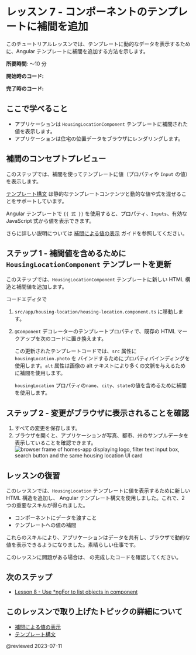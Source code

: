 # レッスン 7 - コンポーネントのテンプレートに補間を追加

このチュートリアルレッスンでは、テンプレートに動的なデータを表示するために、Angular テンプレートに補間を追加する方法を示します。

**所要時間**: 〜10 分

**開始時のコード:** <live-example name="first-app-lesson-06"></live-example>

**完了時のコード:** <live-example name="first-app-lesson-07"></live-example>

## ここで学べること

*  アプリケーションは `HousingLocationComponent` テンプレートに補間された値を表示します。
*  アプリケーションは住宅の位置データをブラウザにレンダリングします。

## 補間のコンセプトプレビュー
このステップでは、補間を使ってテンプレートに値（プロパティや `Input` の値）を表示します。

[テンプレート構文](guide/template-syntax) は静的なテンプレートコンテンツと動的な値や式を混ぜることをサポートしています。

Angular テンプレートで `{{ 式 }}` を使用すると、プロパティ、`Inputs`、有効な JavaScript 式から値を表示できます。

さらに詳しい説明については [補間による値の表示](guide/interpolation) ガイドを参照してください。

## ステップ 1 - 補間値を含めるために `HousingLocationComponent` テンプレートを更新
このステップでは、`HousingLocationComponent` テンプレートに新しい HTML 構造と補間値を追加します。

コードエディタで
1.  `src/app/housing-location/housing-location.component.ts` に移動します。
1.  `@Component` デコレーターのテンプレートプロパティで、既存の HTML マークアップを次のコードに置き換えます。

    <code-example header="Update HousingLocationComponent template" path="first-app-lesson-07/src/app/housing-location/housing-location.component.ts" region="add-listing-details"></code-example>

    この更新されたテンプレートコードでは、`src` 属性に `housingLocation.photo` を バインドするためにプロパティバインディングを使用します。`alt` 属性は画像の alt テキストにより多くの文脈を与えるために補間を使用します。

    `housingLocation` プロパティの`name`、`city`、`state`の値を含めるために補間を使用します。

## ステップ 2 - 変更がブラウザに表示されることを確認
1.  すべての変更を保存します。
1.  ブラウザを開くと、アプリケーションが写真、都市、州のサンプルデータを表示していることを確認できます。
    <section class="lightbox">
    <img alt="browser frame of homes-app displaying logo, filter text input box, search button and the same housing location UI card" src="generated/images/guide/faa/homes-app-lesson-07-step-2.png">
    </section>

## レッスンの復習
このレッスンでは、`HousingLocation` テンプレートに値を表示するために新しい HTML 構造を追加し、 Angular テンプレート構文を使用しました。これで、2 つの重要なスキルが得られました。
* コンポーネントにデータを渡すこと
* テンプレートへの値の補間

これらのスキルにより、アプリケーションはデータを共有し、ブラウザで動的な値を表示できるようになりました。素晴らしい仕事です。

このレッスンに問題がある場合は、<live-example></live-example> の完成したコードを確認してください。

## 次のステップ

* [Lesson 8 - Use *ngFor to list objects in component](tutorial/first-app/first-app-lesson-08)

## このレッスンで取り上げたトピックの詳細について
* [補間による値の表示](/guide/interpolation)
* [テンプレート構文](guide/template-syntax)

@reviewed 2023-07-11